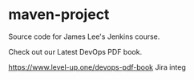 # maven-project
Source code for James Lee's Jenkins course.

Check out our Latest DevOps PDF book.

https://www.level-up.one/devops-pdf-book
 Jira integ
